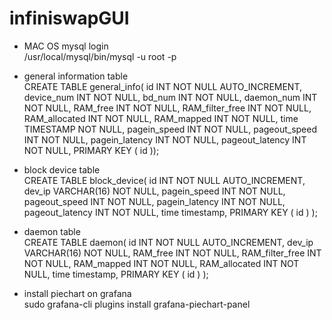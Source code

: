 # infiniswapGUI
* MAC OS mysql login <br>
/usr/local/mysql/bin/mysql -u root -p

* general information table <br>
CREATE TABLE general_info( id INT NOT NULL AUTO_INCREMENT, device_num INT NOT NULL, bd_num INT NOT NULL, daemon_num INT NOT NULL, RAM_free INT NOT NULL, RAM_filter_free INT NOT NULL, RAM_allocated INT NOT NULL, RAM_mapped INT NOT NULL, time TIMESTAMP NOT NULL, pagein_speed INT NOT NULL, pageout_speed INT NOT NULL, pagein_latency INT NOT NULL, pageout_latency INT NOT NULL, PRIMARY KEY ( id ));


* block device table <br>
CREATE TABLE block_device(  id INT NOT NULL AUTO_INCREMENT, dev_ip VARCHAR(16) NOT NULL, pagein_speed INT NOT NULL, pageout_speed INT NOT NULL, pagein_latency INT NOT NULL, pageout_latency INT NOT NULL, time timestamp, PRIMARY KEY ( id ) );

* daemon table <br>
CREATE TABLE daemon(  id INT NOT NULL AUTO_INCREMENT, dev_ip VARCHAR(16) NOT NULL, RAM_free INT NOT NULL, RAM_filter_free INT NOT NULL, RAM_mapped INT NOT NULL, RAM_allocated INT NOT NULL, time timestamp, PRIMARY KEY ( id ) );

* install piechart on grafana <br>
sudo grafana-cli plugins install grafana-piechart-panel
